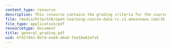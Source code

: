 ```yaml
---
content_type: resource
description: This resource contains the grading criteria for the course.
file: /media/https%3A/open-learning-course-data-rc.s3.amazonaws.com/16-01-unified-engineering-i-ii-iii-iv-fall-2005-spring-2006/6f4274410e7deee8a6a4fee18a82efa5_general_grading.pdf
file_type: application/pdf
resourcetype: Document
title: general_grading.pdf
uid: 6f427441-0e7d-eee8-a6a4-fee18a82efa5
---
```

